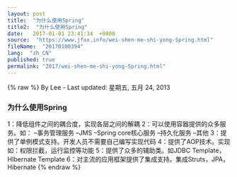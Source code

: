 ```yaml
---
layout: post
title:  "为什么使用Spring"
title2:  "为什么使用Spring"
date:   2017-01-01 23:41:34  +0800
source:  "https://www.jfox.info/wei-shen-me-shi-yong-Spring.html"
fileName:  "20170100394"
lang:  "zh_CN"
published: true
permalink: "2017/wei-shen-me-shi-yong-Spring.html"
---
```

{% raw %}
By Lee - Last updated: 星期五, 五月 24, 2013

### 为什么使用Spring

1：降低组件之间的耦合度，实现各层之间的解耦 
2：可以使用容器提供的众多服务。如： 
–事务管理服务 
–JMS 
–Spring core核心服务 
–持久化服务 
–其他 
3：提供了单例模式支持。开发人员不需要自己编写实现代码 
4：提供了AOP技术。实现如：权限拦截，运行监控等功能 
5：提供了众多的辅助类。如JDBC Template，HIbernate Template 
6：对主流的应用框架提供了集成支持。集成Struts，JPA，Hibernate
{% endraw %}